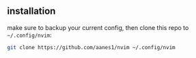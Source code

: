 ## installation

make sure to backup your current config, then clone this repo to `~/.config/nvim`:

```bash
git clone https://github.com/aanes1/nvim ~/.config/nvim
```
